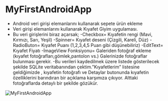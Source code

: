 # MyFirstAndroidApp
-  Android veri girişi elemanlarını kullanarak sepete ürün ekleme
- Veri girişi elemanlarını kullanarak Kıyafet Giyim uygulaması.
- Bu veri girişlerini biraz açarsak;
-Checkbox= Kıyafetin rengi (Mavi, Kırmızı, Sarı, Yeşil)
-Spinner= Kıyafet deseni (Çizgili, Kareli, Düz)
-RadioButon= Kıyafet Puanı (1,2,3,4,5 Puan gibi düşünebiliriz)
-EditText= Kıyafet Fiyatı
-İmageView Fonksiyonu= Galeriden fotoğraf ekleme (kıyafet fotoğrafları,gömlek,pantolon vs.) Galerinizde fotoğraflar bulunması gerekir.
-Bu verileri kaydedilmek üzere listede gösterilecek şekilde SQLite veritabanından çektim.”Kıyafetlerim” listesine geldiğimizde , kıyafetin fotoğrafı ve Detaylar butonunda kıyafetin özelliklerini barındıran bir açıklama karşımıza çıkıyor. Alttaki fotoğraflarda detaylı bir şekilde gözükür.

![MyFirstAndroidApp](https://github.com/onursonmeznet/MyFirstAndroidApp/blob/main/img.png)
